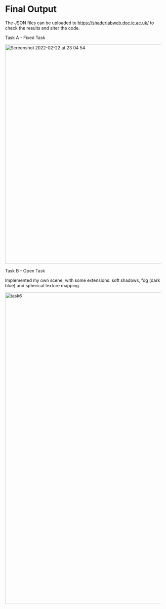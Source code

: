 # Final Output

The JSON files can be uploaded to https://shaderlabweb.doc.ic.ac.uk/ to check the results and alter the code.

Task A - Fixed Task

<img width="711" alt="Screenshot 2022-02-22 at 23 04 54" src="https://user-images.githubusercontent.com/78087643/157964350-03e0464e-6d42-4c3f-ad5a-da2038f56bcf.png">


Task B - Open Task

Implemented my own scene, with some extensions: soft shadows, fog (dark blue) and spherical texture mapping.

<img width="1010" alt="task6" src="https://user-images.githubusercontent.com/78087643/157961164-124e1e0a-947e-4bf2-bc65-b038ca01f26f.png">
